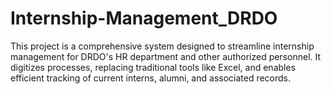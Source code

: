 # Internship-Management_DRDO
This project is a comprehensive system designed to streamline internship management for DRDO's HR department and other authorized personnel. It digitizes processes, replacing traditional tools like Excel, and enables efficient tracking of current interns, alumni, and associated records.
